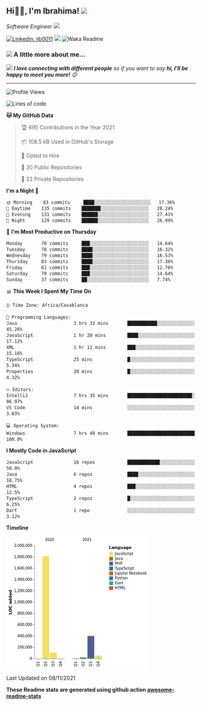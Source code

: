 <h2>Hi🙏🏻, I'm Ibrahima! <img src="https://media.giphy.com/media/12oufCB0MyZ1Go/giphy.gif" width="50"></h2>
<p><em>Software Engineer <img src="https://media.giphy.com/media/WUlplcMpOCEmTGBtBW/giphy.gif" width="30"> 
</em></p>


[![Linkedin: iib0011](https://img.shields.io/badge/-iib0011-blue?style=flat-square&logo=Linkedin&logoColor=white&link=https://www.linkedin.com/in/iib0011/)](https://www.linkedin.com/in/iib0011/)
![](https://visitor-badge.glitch.me/badge?page_id=iib0011)
![Waka Readme](https://github.com/iib0011/iib0011/workflows/Waka%20Readme/badge.svg)


### <img src="https://media.giphy.com/media/VgCDAzcKvsR6OM0uWg/giphy.gif" width="50"> A little more about me...  


<img src="https://media.giphy.com/media/LnQjpWaON8nhr21vNW/giphy.gif" width="60"> <em><b>I love connecting with different people</b> so if you want to say <b>hi, I'll be happy to meet you more!</b> 😊</em>

---
<!--START_SECTION:waka-->
![Profile Views](http://img.shields.io/badge/Profile%20Views-5-blue)

![Lines of code](https://img.shields.io/badge/From%20Hello%20World%20I%27ve%20Written-2.4%20million%20lines%20of%20code-blue)

**🐱 My GitHub Data** 

> 🏆 695 Contributions in the Year 2021
 > 
> 📦 108.5 kB Used in GitHub's Storage 
 > 
> 💼 Opted to Hire
 > 
> 📜 20 Public Repositories 
 > 
> 🔑 22 Private Repositories  
 > 
**I'm a Night 🦉** 

```text
🌞 Morning    83 commits     ████░░░░░░░░░░░░░░░░░░░░░   17.36% 
🌆 Daytime    135 commits    ███████░░░░░░░░░░░░░░░░░░   28.24% 
🌃 Evening    131 commits    ██████░░░░░░░░░░░░░░░░░░░   27.41% 
🌙 Night      129 commits    ██████░░░░░░░░░░░░░░░░░░░   26.99%

```
📅 **I'm Most Productive on Thursday** 

```text
Monday       70 commits     ███░░░░░░░░░░░░░░░░░░░░░░   14.64% 
Tuesday      78 commits     ████░░░░░░░░░░░░░░░░░░░░░   16.32% 
Wednesday    79 commits     ████░░░░░░░░░░░░░░░░░░░░░   16.53% 
Thursday     83 commits     ████░░░░░░░░░░░░░░░░░░░░░   17.36% 
Friday       61 commits     ███░░░░░░░░░░░░░░░░░░░░░░   12.76% 
Saturday     70 commits     ███░░░░░░░░░░░░░░░░░░░░░░   14.64% 
Sunday       37 commits     ██░░░░░░░░░░░░░░░░░░░░░░░   7.74%

```


📊 **This Week I Spent My Time On** 

```text
⌚︎ Time Zone: Africa/Casablanca

💬 Programming Languages: 
Java                     3 hrs 32 mins       ███████████░░░░░░░░░░░░░░   45.26% 
JavaScript               1 hr 20 mins        ████░░░░░░░░░░░░░░░░░░░░░   17.12% 
XML                      1 hr 11 mins        ███░░░░░░░░░░░░░░░░░░░░░░   15.16% 
TypeScript               25 mins             █░░░░░░░░░░░░░░░░░░░░░░░░   5.34% 
Properties               20 mins             █░░░░░░░░░░░░░░░░░░░░░░░░   4.32%

🔥 Editors: 
IntelliJ                 7 hrs 35 mins       ████████████████████████░   96.97% 
VS Code                  14 mins             ░░░░░░░░░░░░░░░░░░░░░░░░░   3.03%

💻 Operating System: 
Windows                  7 hrs 49 mins       █████████████████████████   100.0%

```

**I Mostly Code in JavaScript** 

```text
JavaScript               16 repos            ████████████░░░░░░░░░░░░░   50.0% 
Java                     6 repos             ████░░░░░░░░░░░░░░░░░░░░░   18.75% 
HTML                     4 repos             ███░░░░░░░░░░░░░░░░░░░░░░   12.5% 
TypeScript               2 repos             █░░░░░░░░░░░░░░░░░░░░░░░░   6.25% 
Dart                     1 repo              ░░░░░░░░░░░░░░░░░░░░░░░░░   3.12%

```


**Timeline**

![Chart not found](https://raw.githubusercontent.com/iib0011/iib0011/master/charts/bar_graph.png) 


 Last Updated on 08/11/2021
<!--END_SECTION:waka-->

**These Readme stats are generated using github action [awesome-readme-stats](https://github.com/iib0011/waka-readme-stats)**
